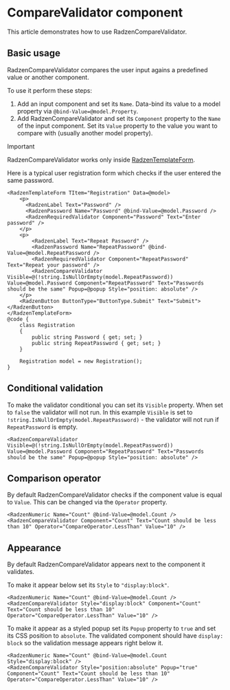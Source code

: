 # CompareValidator component
This article demonstrates how to use RadzenCompareValidator.

## Basic usage
RadzenCompareValidator compares the user input agains a predefined value or another component.

To use it perform these steps:
1. Add an input component and set its `Name`. Data-bind its value to a model property via `@bind-Value=@model.Property`.
1. Add RadzenCompareValidator and set its `Component` property to the `Name` of the input component. Set its `Value` property to 
the value you want to compare with (usually another model property).

> [!IMPORTANT]
> RadzenCompareValidator works only inside [RadzenTemplateForm](templateform.md). 

Here is a typical user registration form which checks if the user entered the same password.
```
<RadzenTemplateForm TItem="Registration" Data=@model>
    <p>
      <RadzenLabel Text="Password" />
      <RadzenPassword Name="Password" @bind-Value=@model.Password />
      <RadzenRequiredValidator Component="Password" Text="Enter password" />
    </p>
    <p>
        <RadzenLabel Text="Repeat Password" />
        <RadzenPassword Name="RepeatPassword" @bind-Value=@model.RepeatPassword />
        <RadzenRequiredValidator Component="RepeatPassword" Text="Repeat your password" />
        <RadzenCompareValidator Visible=@(!string.IsNullOrEmpty(model.RepeatPassword)) Value=@model.Password Component="RepeatPassword" Text="Passwords should be the same" Popup=@popup Style="position: absolute" />
    </p>
    <RadzenButton ButtonType="ButtonType.Submit" Text="Submit"></RadzenButton>
</RadzenTemplateForm>
@code {
    class Registration
    {
        public string Password { get; set; }
        public string RepeatPassword { get; set; }
    }

    Registration model = new Registration();
}
```
## Conditional validation
To make the validator conditional you can set its `Visible` property. When set to `false` the validator will not run.
In this example `Visible` is set to `!string.IsNullOrEmpty(model.RepeatPassword)` - the validator will not run if `RepeatPassword` is empty.
```
<RadzenCompareValidator Visible=@(!string.IsNullOrEmpty(model.RepeatPassword)) Value=@model.Password Component="RepeatPassword" Text="Passwords should be the same" Popup=@popup Style="position: absolute" />
```
## Comparison operator
By default RadzenCompareValidator checks if the component value is equal to `Value`. This can be changed via the `Operator` property.
```
<RadzenNumeric Name="Count" @bind-Value=@model.Count />
<RadzenCompareValidator Component="Count" Text="Count should be less than 10" Operator="CompareOperator.LessThan" Value="10" />
```
## Appearance
By default RadzenCompareValidator appears next to the component it validates.

To make it appear below set its `Style` to `"display:block"`. 
```
<RadzenNumeric Name="Count" @bind-Value=@model.Count />
<RadzenCompareValidator Style="display:block" Component="Count" Text="Count should be less than 10" Operator="CompareOperator.LessThan" Value="10" />
```
To make it appear as a styled popup set its `Popup` property to `true` and set its CSS position to `absolute`. The validated component should have `display: block` so the validation message appears right below it.
```
<RadzenNumeric Name="Count" @bind-Value=@model.Count Style="display:block" />
<RadzenCompareValidator Style="position:absolute" Popup="true" Component="Count" Text="Count should be less than 10" Operator="CompareOperator.LessThan" Value="10" />
```